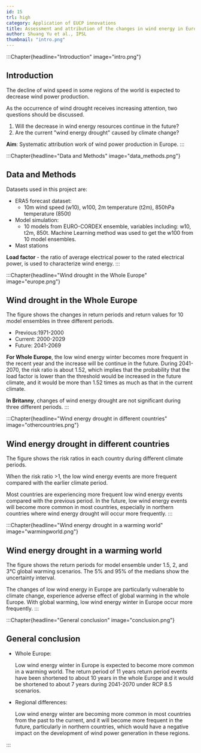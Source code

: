 ```yaml
---
id: 15
trl: high
category: Application of EUCP innovations
title: Assessment and attribution of the changes in wind energy in Europe
author: Shuang Yu et al., IPSL
thumbnail: "intro.png"
---
```

:::Chapter{headline="Introduction" image="intro.png"}
## Introduction

The decline of wind speed in some regions of the world is expected to decrease
wind power production.

As the occurrence of wind drought receives increasing attention, two questions
should be discussed.

1. Will the decrease in wind energy resources continue in the future?
2. Are the current "wind energy drought" caused by climate change?

**Aim**: Systematic attribution work of wind power production in Europe.
:::

:::Chapter{headline="Data and Methods" image="data_methods.png"}
## Data and Methods

Datasets used in this project are:

- ERA5 forecast dataset:
  - 10m wind speed (w10), w100, 2m temperature (t2m), 850hPa temperature (850t)
- Model simulation:
  - 10 models from EURO-CORDEX ensemble, variables including: w10, t2m, 850t.
    Machine Learning method was used to get the w100 from 10 model ensembles.
- Mast stations


**Load factor** - the ratio of average electrical power to the rated electrical
power, is used to characterize wind energy.
:::

:::Chapter{headline="Wind drought in the Whole Europe" image="europe.png"}
## Wind drought in the Whole Europe

The figure shows the changes in return periods and return values for 10 model
ensembles in three different periods.

* Previous:1971-2000
* Current: 2000-2029
* Future: 2041-2069

**For Whole Europe**, the low wind energy winter becomes more frequent in the
recent year and the increase will be continue in the future. During 2041-2070,
the risk ratio is about 1.52, which implies that the probability that the load
factor is lower than the threshold would be increased in the future climate, and
it would be more than 1.52 times as much as that in the current climate.

**In Britanny**, changes of wind energy drought are not significant during three
different periods.
:::

:::Chapter{headline="Wind energy drought in different countries" image="othercountries.png"}
## Wind energy drought in different countries

The figure shows the risk ratios in each country during different climate
periods.

When the risk ratio >1, the low wind energy events are more frequent compared
with the earlier climate period.

Most countries are experiencing more frequent low wind energy events compared
with the previous period. In the future, low wind energy events will become more
common in most countries, especially in northern countries where wind energy
drought will occur more frequently.
:::

:::Chapter{headline="Wind energy drought in a warming world" image="warmingworld.png"}
## Wind energy drought in a warming world

The figure shows the return periods for model ensemble under 1.5, 2, and 3℃
global warming scenarios. The 5% and 95% of the medians show the uncertainty
interval.

The changes of low wind energy in Europe are particularly vulnerable to climate
change, experience adverse effect of global warming in the whole Europe. With
global warming, low wind energy winter in Europe occur more frequently.
:::

:::Chapter{headline="General conclusion" image="conclusion.png"}
## General conclusion

- Whole Europe:

  Low wind energy winter in Europe is expected to become more common in a
  warming world. The return period of 11 years return period events have been
  shortened to about 10 years in the whole Europe and it would be shortened to
  about 7 years during 2041-2070 under RCP 8.5 scenarios.

- Regional differences:

  Low wind energy winter are becoming more common in most countries from the
  past to the current, and it will become more frequent in the future,
  particularly in northern countries, which would have a negative impact on the
  development of wind power generation in these regions.

:::
